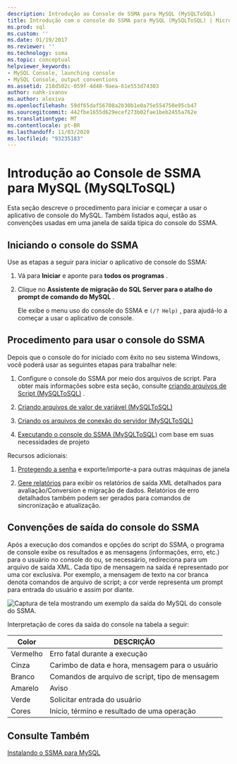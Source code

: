 ```yaml
---
description: Introdução ao Console de SSMA para MySQL (MySQLToSQL)
title: Introdução com o console do SSMA para MySQL (MySQLToSQL) | Microsoft Docs
ms.prod: sql
ms.custom: ''
ms.date: 01/19/2017
ms.reviewer: ''
ms.technology: ssma
ms.topic: conceptual
helpviewer_keywords:
- MySQL Console, launching console
- MySQL Console, output conventions
ms.assetid: 218d502c-059f-4d48-9aea-61e553d74303
author: nahk-ivanov
ms.author: alexiva
ms.openlocfilehash: 59df65daf56708a2b30b1e0a75e554750e95cb47
ms.sourcegitcommit: 442fbe1655d629ecef273b02fae1beb2455a762e
ms.translationtype: MT
ms.contentlocale: pt-BR
ms.lasthandoff: 11/03/2020
ms.locfileid: "93235183"
---
```

# <a name="getting-started-with-ssma-for-mysql-console-mysqltosql"></a>Introdução ao Console de SSMA para MySQL (MySQLToSQL)
Esta seção descreve o procedimento para iniciar e começar a usar o aplicativo de console do MySQL. Também listados aqui, estão as convenções usadas em uma janela de saída típica do console do SSMA.  
  
## <a name="launching-ssma-console"></a>Iniciando o console do SSMA  
Use as etapas a seguir para iniciar o aplicativo de console do SSMA:  
  
1.  Vá para **Iniciar** e aponte para **todos os programas** .  
  
2.  Clique no **Assistente de migração do SQL Server para o atalho do prompt de comando do MySQL** .  
  
    Ele exibe o menu uso do console do SSMA e `(/? Help)` , para ajudá-lo a começar a usar o aplicativo de console.  
  
## <a name="procedure-for-using-the-ssma-console"></a>Procedimento para usar o console do SSMA  
Depois que o console do for iniciado com êxito no seu sistema Windows, você poderá usar as seguintes etapas para trabalhar nele:  
  
1.  Configure o console do SSMA por meio dos arquivos de script. Para obter mais informações sobre esta seção, consulte [criando arquivos de Script &#40;MySQLToSQL&#41;](../../ssma/mysql/creating-script-files-mysqltosql.md) .  
  
2.  [Criando arquivos de valor de variável &#40;MySQLToSQL&#41;](../../ssma/mysql/creating-variable-value-files-mysqltosql.md)  
  
3.  [Criando os arquivos de conexão do servidor &#40;MySQLToSQL&#41;](../../ssma/mysql/creating-the-server-connection-files-mysqltosql.md)  
  
4.  [Executando o console do SSMA &#40;MySQLToSQL&#41;](../../ssma/mysql/executing-the-ssma-console-mysqltosql.md) com base em suas necessidades de projeto  
  
Recursos adicionais:  
  
1.  [Protegendo a senha](managing-passwords-mysqltosql.md) e exporte/importe-a para outras máquinas de janela  
  
2.  [Gere relatórios](generating-reports-mysqltosql.md) para exibir os relatórios de saída XML detalhados para avaliação/Conversion e migração de dados. Relatórios de erro detalhados também podem ser gerados para comandos de sincronização e atualização.  
  
## <a name="ssma-console-output-conventions"></a>Convenções de saída do console do SSMA  
Após a execução dos comandos e opções do script do SSMA, o programa de console exibe os resultados e as mensagens (informações, erro, etc.) para o usuário no console do ou, se necessário, redireciona para um arquivo de saída XML. Cada tipo de mensagem na saída é representado por uma cor exclusiva. Por exemplo, a mensagem de texto na cor branca denota comandos de arquivo de script; a cor verde representa um prompt para entrada do usuário e assim por diante.  
  
![Captura de tela mostrando um exemplo da saída do MySQL do console do SSMA.](../../ssma/mysql/media/ssmaconsoleoutput_mysql.jpg "SSMAConsoleOutput_MySQL")  
  
Interpretação de cores da saída do console na tabela a seguir:  
  
|Color|DESCRIÇÃO|  
|---------|---------------|  
|Vermelho|Erro fatal durante a execução|  
|Cinza|Carimbo de data e hora, mensagem para o usuário|  
|Branco|Comandos de arquivo de script, tipo de mensagem|  
|Amarelo|Aviso|  
|Verde|Solicitar entrada do usuário|  
|Cores|Início, término e resultado de uma operação|  
  
## <a name="see-also"></a>Consulte Também  
[Instalando o SSMA para MySQL](installing-ssma-for-mysql-mysqltosql.md)  
  
